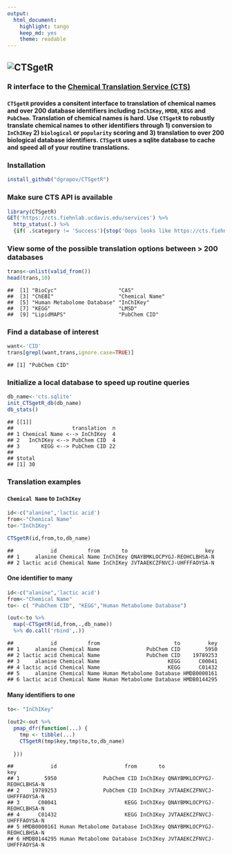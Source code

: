 ```yaml
---
output:
  html_document:
    highlight: tango
    keep_md: yes
    theme: readable
---
```




## ![CTSgetR](https://github.com/dgrapov/CTSgetR/blob/master/etc/ctsgetR_logo.png?raw=true)

### R interface to the [Chemical Translation Service (CTS)](http://cts.fiehnlab.ucdavis.edu/)

#### `CTSgetR` provides a consitent interface to translation of chemical names and over 200 database identifiers including `InChIKey`, `HMDB`, `KEGG` and `PubChem`. Translation of chemical names is hard. Use `CTSgetR` to robustly translate chemical names to other identifiers through 1) conversion to `InChIKey` 2) `biological` or `popularity` scoring and 3) translation to over 200 biological database identifiers. `CTSgetR` uses a sqlite database to cache and speed all of your routine translations.

### Installation

```r
install_github("dgrapov/CTSgetR")
```

### Make sure CTS API is available

```r
library(CTSgetR)
GET('https://cts.fiehnlab.ucdavis.edu/services') %>%
  http_status(.) %>%
  {if( .$category != 'Success'){stop('Oops looks like https://cts.fiehnlab.ucdavis.edu/services is down!') }} 
```

### View some of the possible translation options between > 200 databases

```r
trans<-unlist(valid_from())
head(trans,10)
```

```
##  [1] "BioCyc"                    "CAS"                      
##  [3] "ChEBI"                     "Chemical Name"            
##  [5] "Human Metabolome Database" "InChIKey"                 
##  [7] "KEGG"                      "LMSD"                     
##  [9] "LipidMAPS"                 "PubChem CID"
```

### Find a database of interest

```r
want<-'CID'
trans[grepl(want,trans,ignore.case=TRUE)]
```

```
## [1] "PubChem CID"
```


### Initialize a local database to speed up routine queries

```r
db_name<-'cts.sqlite'
init_CTSgetR_db(db_name)
db_stats()
```

```
## [[1]]
##                   translation  n
## 1 Chemical Name <--> InChIKey  4
## 2   InChIKey <--> PubChem CID  4
## 3       KEGG <--> PubChem CID 22
## 
## $total
## [1] 30
```


### Translation examples

#### `Chemical Name` to `InChIKey`

```r
id<-c("alanine",'lactic acid')
from<-"Chemical Name"
to<-"InChIKey"

CTSgetR(id,from,to,db_name)
```

```
##            id          from       to                         key
## 1     alanine Chemical Name InChIKey QNAYBMKLOCPYGJ-REOHCLBHSA-N
## 2 lactic acid Chemical Name InChIKey JVTAAEKCZFNVCJ-UHFFFAOYSA-N
```

#### One identifier to many

```r
id<-c("alanine",'lactic acid')
from<-"Chemical Name"
to<- c( "PubChem CID", "KEGG","Human Metabolome Database")

(out<-to %>%
  map(~CTSgetR(id,from,.,db_name)) 
  %>% do.call('rbind',.))
```

```
##            id          from                        to         key
## 1     alanine Chemical Name               PubChem CID        5950
## 2 lactic acid Chemical Name               PubChem CID    19789253
## 3     alanine Chemical Name                      KEGG      C00041
## 4 lactic acid Chemical Name                      KEGG      C01432
## 5     alanine Chemical Name Human Metabolome Database HMDB0000161
## 6 lactic acid Chemical Name Human Metabolome Database HMDB0144295
```



#### Many identifiers to one

```r
to<- "InChIKey"

(out2<-out %>%
  pmap_dfr(function(...) {
    tmp <- tibble(...)
    CTSgetR(tmp$key,tmp$to,to,db_name)
  
  }))
```

```
##            id                      from       to                         key
## 1        5950               PubChem CID InChIKey QNAYBMKLOCPYGJ-REOHCLBHSA-N
## 2    19789253               PubChem CID InChIKey JVTAAEKCZFNVCJ-UHFFFAOYSA-N
## 3      C00041                      KEGG InChIKey QNAYBMKLOCPYGJ-REOHCLBHSA-N
## 4      C01432                      KEGG InChIKey JVTAAEKCZFNVCJ-UHFFFAOYSA-N
## 5 HMDB0000161 Human Metabolome Database InChIKey QNAYBMKLOCPYGJ-REOHCLBHSA-N
## 6 HMDB0144295 Human Metabolome Database InChIKey JVTAAEKCZFNVCJ-UHFFFAOYSA-N
```

